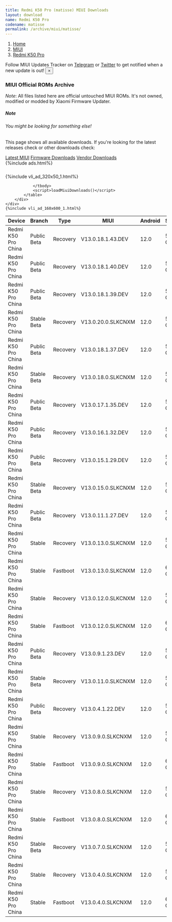 ```yaml
---
title: Redmi K50 Pro (matisse) MIUI Downloads
layout: download
name: Redmi K50 Pro
codename: matisse
permalink: /archive/miui/matisse/
---
```

<nav aria-label="breadcrumb">
    <ol class="breadcrumb">
        <li class="breadcrumb-item"><a href="/">Home</a></li>
        <li class="breadcrumb-item"><a href="/miui/">MIUI</a></li>
        <li class="breadcrumb-item active" aria-current="page"><a href="/miui/matisse/">Redmi K50 Pro</a></li>
    </ol>
</nav>
<div class="alert alert-primary alert-dismissible fade show" role="alert">
    Follow MIUI Updates Tracker on <a href="https://t.me/MIUIUpdatesTracker" class="alert-link">Telegram</a>
     or <a href="https://twitter.com/MiFwUpdater" class="alert-link">Twitter</a> to get notified when a new update is out!
    <button type="button" class="close" data-dismiss="alert" aria-label="Close">
        <span aria-hidden="true">&times;</span>
    </button>
</div>

### MIUI Official ROMs Archive
*Note*: All files listed here are official untouched MIUI ROMs. It's not owned, modified or modded by Xiaomi Firmware Updater.
<div class="card">
  <div class="card-body">
    <h5 class="card-title">Note</h5>
    <h6 class="card-subtitle mb-2 text-muted">You might be looking for something else!</h6>
    <p class="card-text">This page shows all available downloads.
     If you're looking for the latest releases check or other downloads check:</p>
    <a href="/miui/matisse/" class="card-link">Latest MIUI</a>
    <a href="/firmware/matisse/" class="card-link">Firmware Downloads</a>
    <a href="/vendor/matisse/" class="card-link">Vendor Downloads</a>
  </div>
</div>
{%include ads.html%}
<div class="row justify-content-center">
    <div class="col-10">
        <div class="table-responsive-md" style="margin-top: 25px;">
            {%include vli_ad_320x50_1.html%}
            <table id="miui" class="display dt-responsive nowrap compact table table-striped table-hover table-sm">
                <thead class="thead-dark">
                    <tr>
                        <th data-ref="device">Device</th>
                        <th data-ref="branch">Branch</th>
                        <th data-ref="type">Type</th>
                        <th data-ref="miui">MIUI</th>
                        <th data-ref="android">Android</th>
                        <th data-ref="size">Size</th>
                        <th data-ref="size">Date</th>
                        <th data-ref="link">Link</th>
                    </tr>
                </thead>
                <tbody>
                <tr><td>Redmi K50 Pro China</td><td>Public Beta</td><td>Recovery</td><td>V13.0.18.1.43.DEV</td><td>12.0</td><td>5.2 GB</td><td>2022-07-01</td><td><a href="/miui/matisse/public beta/V13.0.18.1.43.DEV/">Download</a></td></tr>
<tr><td>Redmi K50 Pro China</td><td>Public Beta</td><td>Recovery</td><td>V13.0.18.1.40.DEV</td><td>12.0</td><td>5.2 GB</td><td>2022-06-24</td><td><a href="/miui/matisse/public beta/V13.0.18.1.40.DEV/">Download</a></td></tr>
<tr><td>Redmi K50 Pro China</td><td>Public Beta</td><td>Recovery</td><td>V13.0.18.1.39.DEV</td><td>12.0</td><td>5.1 GB</td><td>2022-06-17</td><td><a href="/miui/matisse/public beta/V13.0.18.1.39.DEV/">Download</a></td></tr>
<tr><td>Redmi K50 Pro China</td><td>Stable Beta</td><td>Recovery</td><td>V13.0.20.0.SLKCNXM</td><td>12.0</td><td>5.2 GB</td><td>2022-06-17</td><td><a href="/miui/matisse/stable beta/V13.0.20.0.SLKCNXM/">Download</a></td></tr>
<tr><td>Redmi K50 Pro China</td><td>Public Beta</td><td>Recovery</td><td>V13.0.18.1.37.DEV</td><td>12.0</td><td>5.1 GB</td><td>2022-06-10</td><td><a href="/miui/matisse/public beta/V13.0.18.1.37.DEV/">Download</a></td></tr>
<tr><td>Redmi K50 Pro China</td><td>Stable Beta</td><td>Recovery</td><td>V13.0.18.0.SLKCNXM</td><td>12.0</td><td>5.2 GB</td><td>2022-06-03</td><td><a href="/miui/matisse/stable beta/V13.0.18.0.SLKCNXM/">Download</a></td></tr>
<tr><td>Redmi K50 Pro China</td><td>Public Beta</td><td>Recovery</td><td>V13.0.17.1.35.DEV</td><td>12.0</td><td>5.1 GB</td><td>2022-05-27</td><td><a href="/miui/matisse/public beta/V13.0.17.1.35.DEV/">Download</a></td></tr>
<tr><td>Redmi K50 Pro China</td><td>Public Beta</td><td>Recovery</td><td>V13.0.16.1.32.DEV</td><td>12.0</td><td>5.1 GB</td><td>2022-05-20</td><td><a href="/miui/matisse/public beta/V13.0.16.1.32.DEV/">Download</a></td></tr>
<tr><td>Redmi K50 Pro China</td><td>Public Beta</td><td>Recovery</td><td>V13.0.15.1.29.DEV</td><td>12.0</td><td>5.0 GB</td><td>2022-05-13</td><td><a href="/miui/matisse/public beta/V13.0.15.1.29.DEV/">Download</a></td></tr>
<tr><td>Redmi K50 Pro China</td><td>Stable Beta</td><td>Recovery</td><td>V13.0.15.0.SLKCNXM</td><td>12.0</td><td>5.1 GB</td><td>2022-05-01</td><td><a href="/miui/matisse/stable beta/V13.0.15.0.SLKCNXM/">Download</a></td></tr>
<tr><td>Redmi K50 Pro China</td><td>Public Beta</td><td>Recovery</td><td>V13.0.11.1.27.DEV</td><td>12.0</td><td>5.1 GB</td><td>2022-04-22</td><td><a href="/miui/matisse/public beta/V13.0.11.1.27.DEV/">Download</a></td></tr>
<tr><td>Redmi K50 Pro China</td><td>Stable</td><td>Recovery</td><td>V13.0.13.0.SLKCNXM</td><td>12.0</td><td>5.0 GB</td><td>2022-04-22</td><td><a href="/miui/matisse/stable/V13.0.13.0.SLKCNXM/">Download</a></td></tr>
<tr><td>Redmi K50 Pro China</td><td>Stable</td><td>Fastboot</td><td>V13.0.13.0.SLKCNXM</td><td>12.0</td><td>6.9 GB</td><td>2022-04-19</td><td><a href="/miui/matisse/stable/V13.0.13.0.SLKCNXM/">Download</a></td></tr>
<tr><td>Redmi K50 Pro China</td><td>Stable</td><td>Recovery</td><td>V13.0.12.0.SLKCNXM</td><td>12.0</td><td>5.0 GB</td><td>2022-04-14</td><td><a href="/miui/matisse/stable/V13.0.12.0.SLKCNXM/">Download</a></td></tr>
<tr><td>Redmi K50 Pro China</td><td>Stable</td><td>Fastboot</td><td>V13.0.12.0.SLKCNXM</td><td>12.0</td><td>6.9 GB</td><td>2022-04-11</td><td><a href="/miui/matisse/stable/V13.0.12.0.SLKCNXM/">Download</a></td></tr>
<tr><td>Redmi K50 Pro China</td><td>Public Beta</td><td>Recovery</td><td>V13.0.9.1.23.DEV</td><td>12.0</td><td>5.1 GB</td><td>2022-04-08</td><td><a href="/miui/matisse/public beta/V13.0.9.1.23.DEV/">Download</a></td></tr>
<tr><td>Redmi K50 Pro China</td><td>Stable Beta</td><td>Recovery</td><td>V13.0.11.0.SLKCNXM</td><td>12.0</td><td>5.0 GB</td><td>2022-04-07</td><td><a href="/miui/matisse/stable beta/V13.0.11.0.SLKCNXM/">Download</a></td></tr>
<tr><td>Redmi K50 Pro China</td><td>Public Beta</td><td>Recovery</td><td>V13.0.4.1.22.DEV</td><td>12.0</td><td>5.0 GB</td><td>2022-04-01</td><td><a href="/miui/matisse/public beta/V13.0.4.1.22.DEV/">Download</a></td></tr>
<tr><td>Redmi K50 Pro China</td><td>Stable</td><td>Recovery</td><td>V13.0.9.0.SLKCNXM</td><td>12.0</td><td>5.0 GB</td><td>2022-03-28</td><td><a href="/miui/matisse/stable/V13.0.9.0.SLKCNXM/">Download</a></td></tr>
<tr><td>Redmi K50 Pro China</td><td>Stable</td><td>Fastboot</td><td>V13.0.9.0.SLKCNXM</td><td>12.0</td><td>6.9 GB</td><td>2022-03-27</td><td><a href="/miui/matisse/stable/V13.0.9.0.SLKCNXM/">Download</a></td></tr>
<tr><td>Redmi K50 Pro China</td><td>Stable</td><td>Recovery</td><td>V13.0.8.0.SLKCNXM</td><td>12.0</td><td>5.0 GB</td><td>2022-03-25</td><td><a href="/miui/matisse/stable/V13.0.8.0.SLKCNXM/">Download</a></td></tr>
<tr><td>Redmi K50 Pro China</td><td>Stable</td><td>Fastboot</td><td>V13.0.8.0.SLKCNXM</td><td>12.0</td><td>6.9 GB</td><td>2022-03-24</td><td><a href="/miui/matisse/stable/V13.0.8.0.SLKCNXM/">Download</a></td></tr>
<tr><td>Redmi K50 Pro China</td><td>Stable Beta</td><td>Recovery</td><td>V13.0.7.0.SLKCNXM</td><td>12.0</td><td>5.0 GB</td><td>2022-03-23</td><td><a href="/miui/matisse/stable beta/V13.0.7.0.SLKCNXM/">Download</a></td></tr>
<tr><td>Redmi K50 Pro China</td><td>Stable</td><td>Recovery</td><td>V13.0.4.0.SLKCNXM</td><td>12.0</td><td>5.2 GB</td><td>2022-03-21</td><td><a href="/miui/matisse/stable/V13.0.4.0.SLKCNXM/">Download</a></td></tr>
<tr><td>Redmi K50 Pro China</td><td>Stable</td><td>Fastboot</td><td>V13.0.4.0.SLKCNXM</td><td>12.0</td><td>6.9 GB</td><td>2022-03-13</td><td><a href="/miui/matisse/stable/V13.0.4.0.SLKCNXM/">Download</a></td></tr>

                </tbody>
                <script>loadMiuiDownloads()</script>
            </table>
        </div>
    </div>
    {%include vli_ad_160x600_1.html%}
</div>
